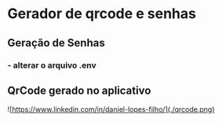 # Gerador de qrcode e senhas

## Geração de Senhas
###  - alterar o arquivo .env


## QrCode gerado no aplicativo

![https://www.linkedin.com/in/daniel-lopes-filho/](./qrcode.png)